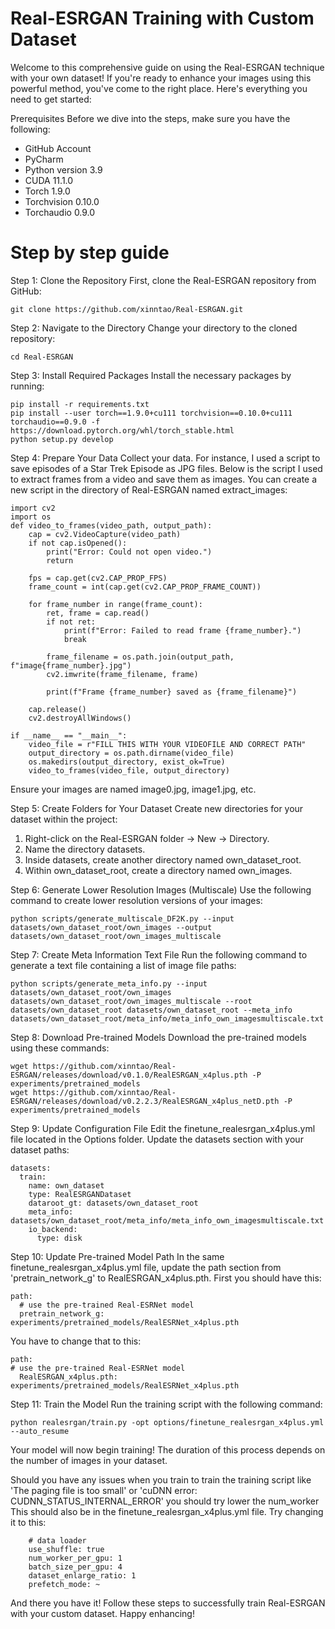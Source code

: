 # Real-ESRGAN Training with Custom Dataset
Welcome to this comprehensive guide on using the Real-ESRGAN technique with your own dataset! If you're ready to enhance your images using this powerful method, you've come to the right place. Here's everything you need to get started:

Prerequisites
Before we dive into the steps, make sure you have the following:

- GitHub Account
- PyCharm
- Python version 3.9
- CUDA 11.1.0
- Torch 1.9.0
- Torchvision 0.10.0
- Torchaudio 0.9.0

# Step by step guide
Step 1: Clone the Repository
First, clone the Real-ESRGAN repository from GitHub:
```
git clone https://github.com/xinntao/Real-ESRGAN.git
```

Step 2: Navigate to the Directory
Change your directory to the cloned repository:
```
cd Real-ESRGAN
```

Step 3: Install Required Packages
Install the necessary packages by running:
```
pip install -r requirements.txt
pip install --user torch==1.9.0+cu111 torchvision==0.10.0+cu111 torchaudio==0.9.0 -f https://download.pytorch.org/whl/torch_stable.html
python setup.py develop
```

Step 4: Prepare Your Data
Collect your data. For instance, I used a script to save episodes of a Star Trek Episode as JPG files. Below is the script I used to extract frames from a video and save them as images. You can create a new script in the directory of Real-ESRGAN named extract_images:
```
import cv2
import os
def video_to_frames(video_path, output_path):
    cap = cv2.VideoCapture(video_path)
    if not cap.isOpened():
        print("Error: Could not open video.")
        return

    fps = cap.get(cv2.CAP_PROP_FPS)
    frame_count = int(cap.get(cv2.CAP_PROP_FRAME_COUNT))

    for frame_number in range(frame_count):
        ret, frame = cap.read()
        if not ret:
            print(f"Error: Failed to read frame {frame_number}.")
            break

        frame_filename = os.path.join(output_path, f"image{frame_number}.jpg")
        cv2.imwrite(frame_filename, frame)

        print(f"Frame {frame_number} saved as {frame_filename}")

    cap.release()
    cv2.destroyAllWindows()

if __name__ == "__main__":
    video_file = r"FILL THIS WITH YOUR VIDEOFILE AND CORRECT PATH"
    output_directory = os.path.dirname(video_file)
    os.makedirs(output_directory, exist_ok=True)
    video_to_frames(video_file, output_directory)
```
Ensure your images are named image0.jpg, image1.jpg, etc.

Step 5: Create Folders for Your Dataset
Create new directories for your dataset within the project:
1. Right-click on the Real-ESRGAN folder -> New -> Directory.
2. Name the directory datasets.
3. Inside datasets, create another directory named own_dataset_root.
4. Within own_dataset_root, create a directory named own_images.

Step 6: Generate Lower Resolution Images (Multiscale)
Use the following command to create lower resolution versions of your images:
```
python scripts/generate_multiscale_DF2K.py --input datasets/own_dataset_root/own_images --output datasets/own_dataset_root/own_images_multiscale
```

Step 7: Create Meta Information Text File
Run the following command to generate a text file containing a list of image file paths:
```
python scripts/generate_meta_info.py --input datasets/own_dataset_root/own_images datasets/own_dataset_root/own_images_multiscale --root datasets/own_dataset_root datasets/own_dataset_root --meta_info datasets/own_dataset_root/meta_info/meta_info_own_imagesmultiscale.txt
```

Step 8: Download Pre-trained Models
Download the pre-trained models using these commands:
```
wget https://github.com/xinntao/Real-ESRGAN/releases/download/v0.1.0/RealESRGAN_x4plus.pth -P experiments/pretrained_models
wget https://github.com/xinntao/Real-ESRGAN/releases/download/v0.2.2.3/RealESRGAN_x4plus_netD.pth -P experiments/pretrained_models
```

Step 9: Update Configuration File
Edit the finetune_realesrgan_x4plus.yml file located in the Options folder. Update the datasets section with your dataset paths:
```
datasets:
  train:
    name: own_dataset
    type: RealESRGANDataset
    dataroot_gt: datasets/own_dataset_root
    meta_info: datasets/own_dataset_root/meta_info/meta_info_own_imagesmultiscale.txt
    io_backend:
      type: disk
```

Step 10: Update Pre-trained Model Path
In the same finetune_realesrgan_x4plus.yml file, update the path section from 'pretrain_network_g' to RealESRGAN_x4plus.pth. 
First you should have this:
```
path:
  # use the pre-trained Real-ESRNet model
  pretrain_network_g: experiments/pretrained_models/RealESRNet_x4plus.pth
```
You have to change that to this:
```
path:
# use the pre-trained Real-ESRNet model
  RealESRGAN_x4plus.pth: experiments/pretrained_models/RealESRNet_x4plus.pth
```

Step 11: Train the Model
Run the training script with the following command:
```
python realesrgan/train.py -opt options/finetune_realesrgan_x4plus.yml --auto_resume
```

Your model will now begin training! The duration of this process depends on the number of images in your dataset.

Should you have any issues when you train to train the training script like 'The paging file is too small' or 'cuDNN error: CUDNN_STATUS_INTERNAL_ERROR' you should try lower the num_worker
This should also be in the finetune_realesrgan_x4plus.yml file. Try changing it to this:
```
    # data loader
    use_shuffle: true
    num_worker_per_gpu: 1
    batch_size_per_gpu: 4
    dataset_enlarge_ratio: 1
    prefetch_mode: ~
```

And there you have it! Follow these steps to successfully train Real-ESRGAN with your custom dataset. Happy enhancing!


